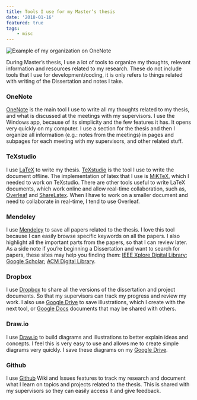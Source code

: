 ```yaml
---
title: Tools I use for my Master’s thesis
date: '2018-01-16'
featured: true
tags:
    - misc
---
```


![Example of my organization on OneNote](/images/thesis-onenote-tool.png)

During Master’s thesis, I use a lot of tools to organize my thoughts, relevant information and resources related to my research. These do not include tools that I use for development/coding, it is only refers to things related with writing of the Dissertation and notes I take.

### OneNote

[OneNote](https://www.onenote.com/) is the main tool I use to write all my thoughts related to my thesis, and what is discussed at the meetings with my supervisors. I use the Windows app, because of its simplicity and the few features it has. It opens very quickly on my computer. I use a section for the thesis and then I organize all information (e.g.: notes from the meetings) in pages and subpages for each meeting with my supervisors, and other related stuff.

### TeXstudio

I use [LaTeX](https://www.latex-project.org/) to write my thesis. [TeXstudio](https://www.texstudio.org/) is the tool I use to write the document offline. The implementation of latex that I use is [MiKTeX](https://miktex.org/), which I needed to work on TeXstudio. There are other tools useful to write LaTeX documents, which work online and allow real-time collaboration, such as, [Overleaf](https://www.overleaf.com/) and [ShareLatex](https://www.sharelatex.com/). When I have to work on a smaller document and need to collaborate in real-time, I tend to use Overleaf.

### Mendeley

I use [Mendeley](https://www.mendeley.com/) to save all papers related to the thesis. I love this tool because I can easily browse specific keywords on all the papers. I also highlight all the important parts from the papers, so that I can review later. As a side note if you’re beginning a Dissertation and want to search for papers, these sites may help you finding them: [IEEE Xplore Digital Library](http://ieeexplore.ieee.org/); [Google Scholar](https://scholar.google.com/); [ACM Digital Library](https://dl.acm.org/).

### Dropbox

I use [Dropbox](https://www.dropbox.com/) to share all the versions of the dissertation and project documents. So that my supervisors can track my progress and review my work. I also use [Google Drive](https://www.google.com/drive/) to save illustrations, which I create with the next tool, or [Google Docs](https://www.google.com/docs/about/) documents that may be shared with others.

### Draw.io

I use [Draw.io](https://www.draw.io/) to build diagrams and illustrations to better explain ideas and concepts. I feel this is very easy to use and allows me to create simple diagrams very quickly. I save these diagrams on my [Google Drive](https://www.google.com/drive/).

### Github

I use [Github](https://github.com/) Wiki and Issues features to track my research and document what I learn on topics and projects related to the thesis. This is shared with my supervisors so they can easily access it and give feedback.
